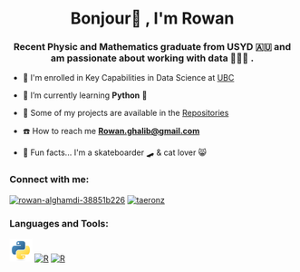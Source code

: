 
<h1 align="center">Bonjour🙈 , I'm Rowan </h1>
<h3 align="center">Recent Physic and Mathematics graduate from USYD 🇦🇺 and am passionate about working with data 👩🏻‍💻 .</h3>

- 📖 I'm enrolled in Key Capabilities in Data Science at [UBC](https://extendedlearning.ubc.ca)

- 🤖 I’m currently learning **Python** 🐍

- 🌸 Some of my projects are available in the [Repositories](https://github.com/RowanAlghamdi?tab=repositories)

- ☎️ How to reach me **Rowan.ghalib@gmail.com**

- 🫣 Fun facts... I'm a skateboarder 🛹 & cat lover 😸

<h3 align="left">Connect with me:</h3>
<p align="left">
<a href="https://linkedin.com/in/rowan-alghamdi-38851b226" target="blank"><img align="center" src="https://raw.githubusercontent.com/rahuldkjain/github-profile-readme-generator/master/src/images/icons/Social/linked-in-alt.svg" alt="rowan-alghamdi-38851b226" height="30" width="40" /></a>
<a href="https://instagram.com/taeronz" target="blank"><img align="center" src="https://raw.githubusercontent.com/rahuldkjain/github-profile-readme-generator/master/src/images/icons/Social/instagram.svg" alt="taeronz" height="30" width="40" /></a> </p>

<h3 align="left">Languages and Tools:</h3>
<p align="left">
<a href="https://www.python.org" target="_blank" rel="noreferrer"> <img src="https://raw.githubusercontent.com/devicons/devicon/master/icons/python/python-original.svg" alt="python" width="40" height="40"/></a>
<a align="left"> <a href="https://www.r-project.org" target="_blank" rel="noreferrer"> <img src="https://www.lindinglab.science/external-files/images/Rlogo1.png" alt="R" width="40" height="40"/></a> 
<a align="left"> <a href="https://posit.co" target="_blank" rel="noreferrer"> <img src="https://www.rstudio.com/wp-content/uploads/2018/10/RStudio-Logo-flat.svg" alt="R" width="40" height="40"/></a> </p>



